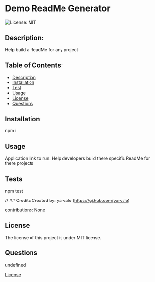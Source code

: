 # Demo ReadMe Generator
  ![License: MIT](https://img.shields.io/badge/License-MIT-yellow.svg)

  ## Description: 
  Help build a ReadMe for any project

  ## Table of Contents:
  - [Description](#description)
  - [Installation](#installation)
  - [Test](#test)
  - [Usage](#usage)
  - [License](#license)
  - [Questions](#questions)


## Installation
npm i

## Usage
Application link to run: 
Help developers build there specific ReadMe for there projects

## Tests
npm test

// ## Credits
Created by: yarvale (https://github.com/yarvale)

contributions: None
## License
    
 The license of this project is under MIT license.


## Questions
undefined


[License](#license)

